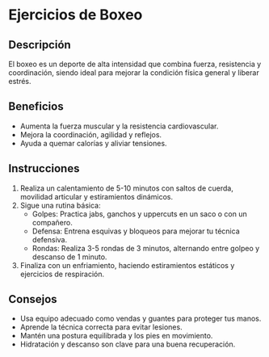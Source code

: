 # Ejercicios de Boxeo
## Descripción
El boxeo es un deporte de alta intensidad que combina fuerza, resistencia y coordinación, siendo ideal para mejorar la condición física general y liberar estrés.

## Beneficios
- Aumenta la fuerza muscular y la resistencia cardiovascular.
- Mejora la coordinación, agilidad y reflejos.
- Ayuda a quemar calorías y aliviar tensiones.

## Instrucciones
1. Realiza un calentamiento de 5-10 minutos con saltos de cuerda, movilidad articular y estiramientos dinámicos.
2. Sigue una rutina básica:
   - Golpes: Practica jabs, ganchos y uppercuts en un saco o con un compañero.
   - Defensa: Entrena esquivas y bloqueos para mejorar tu técnica defensiva.
   - Rondas: Realiza 3-5 rondas de 3 minutos, alternando entre golpeo y descanso de 1 minuto.
3. Finaliza con un enfriamiento, haciendo estiramientos estáticos y ejercicios de respiración.

## Consejos
- Usa equipo adecuado como vendas y guantes para proteger tus manos.
- Aprende la técnica correcta para evitar lesiones.
- Mantén una postura equilibrada y los pies en movimiento.
- Hidratación y descanso son clave para una buena recuperación.